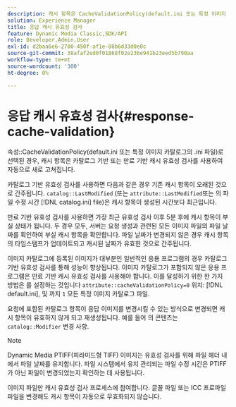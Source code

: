 ```yaml
---
description: 캐시 항목은 CacheValidationPolicy(default.ini 또는 특정 이미지 카탈로그의 .ini 파일)로 선택된 대로 카탈로그 기반 또는 만료 기반 캐시 유효성 검사를 사용하여 자동으로 새로 고쳐집니다.
solution: Experience Manager
title: 응답 캐시 유효성 검사
feature: Dynamic Media Classic,SDK/API
role: Developer,Admin,User
exl-id: d2baa6e6-2700-450f-af1e-88b6d33d0e0c
source-git-commit: 38afaf2ed0f01868f02e236e941b23eed5b790aa
workflow-type: tm+mt
source-wordcount: '300'
ht-degree: 0%

---
```


# 응답 캐시 유효성 검사{#response-cache-validation}

속성::CacheValidationPolicy(default.ini 또는 특정 이미지 카탈로그의 .ini 파일)로 선택된 경우, 캐시 항목은 카탈로그 기반 또는 만료 기반 캐시 유효성 검사를 사용하여 자동으로 새로 고쳐집니다.

카탈로그 기반 유효성 검사를 사용하면 다음과 같은 경우 기존 캐시 항목이 오래된 것으로 간주됩니다. `catalog::LastModified` (또는 `attribute::LastModified`또는 의 파일 수정 시간 [!DNL catalog.ini] file)은 캐시 항목이 생성된 시간보다 최근입니다.

만료 기반 유효성 검사를 사용하면 가장 최근 유효성 검사 이후 5분 후에 캐시 항목이 부실 상태가 됩니다. 두 경우 모두, 서버는 요청 생성과 관련된 모든 이미지 파일의 파일 날짜를 확인하여 부실 캐시 항목을 확인합니다. 파일 날짜가 변경되지 않은 경우 캐시 항목의 타임스탬프가 업데이트되고 캐시된 날짜가 유효한 것으로 간주됩니다.

이미지 카탈로그에 등록된 이미지가 대부분인 일반적인 응용 프로그램의 경우 카탈로그 기반 유효성 검사를 통해 성능이 향상됩니다. 이미지 카탈로그가 포함되지 않은 응용 프로그램은 만료 기반 캐시 유효성 검사를 사용해야 합니다. 이를 달성하기 위한 한 가지 방법은 를 설정하는 것입니다 `attribute::cacheValidationPolicy=0` 위치: [!DNL default.ini], 및 까지 `1` 모든 특정 이미지 카탈로그 파일.

요청에 포함된 카탈로그 항목이 응답 이미지를 변경시킬 수 있는 방식으로 변경되면 캐시 항목이 유효하지 않게 되고 재생성됩니다. 예를 들어 의 콘텐츠는 `catalog::Modifier` 변경 사항.

>[!NOTE]
>
>Dynamic Media PTIFF(피라미드형 TIFF) 이미지는 유효성 검사를 위해 파일 헤더 내에서 파일 날짜를 유지합니다. 파일 시스템에서 유지 관리되는 파일 수정 시간은 PTIFF가 아닌 파일이 변경되었는지 확인하는 데 사용됩니다.

이미지 파일만 캐시 유효성 검사 프로세스에 참여합니다. 글꼴 파일 또는 ICC 프로파일 파일을 변경해도 캐시 항목이 자동으로 무효화되지 않습니다.
